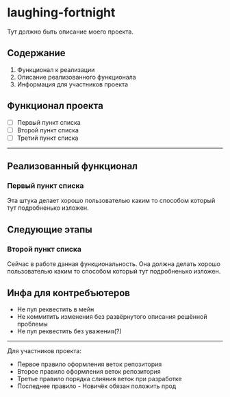 # laughing-fortnight

Тут должно быть описание моего проекта.

## Содержание

1. Функционал к реализации
2. Описание реализованного функционала
3. Информация для участников проекта

## Функционал проекта

- [ ] Первый пункт списка
- [ ] Второй пункт списка
- [ ] Третий пункт списка

---

## Реализованный функционал

### Первый пункт списка

Эта штука делает хорошо пользователью каким то способом который тут подробненько изложен.

## Следующие этапы

### Второй пункт списка

Сейчас в работе данная функциональность. Она должна делать хорошо пользователью каким то способом который тут подробненько изложен.

## Инфа для контребъютеров

- Не пул реквестить в мейн
- Не коммитить изменения без развёрнутого описания решённой проблемы
- Не пул реквестить без уважения(?)

---

Для участников проекта:

- Первое правило оформления веток репозитория
- Второе правило оформления веток репозитория
- Третье правило порядка слияния веток при разработке
- Последнее правило - Новичёк обязан положить прод